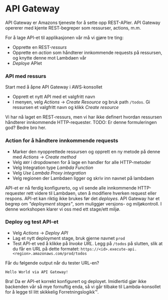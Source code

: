 # API Gateway

API Gateway er Amazons tjeneste for å sette opp REST-APIer. API Gateway opererer med kjente REST-begreper som ressurser, actions, m.m.

For å lage API-et til applikasjonen vår må vi gjøre tre ting:

- Opprette en REST-_ressurs_
- Opprette en _action_ som håndterer innkommende requests på ressursen, og knytte denne mot Lambdaen vår
- _Deploye_ APIet


### API med ressurs
Start med å åpne API Gateway i AWS-konsollet
- Opprett et nytt API med et valgfritt navn
- I menyen, velg _Actions_ -> _Create Resource_ og bruk path `/todos`. Gi ressursen et valgfritt navn og klikk _Create resource_

Vi har nå laget en REST-ressurs, men vi har ikke definert hvordan ressursen håndterer innkommende HTTP-requester. TODO: Er denne formuleringen god? Bedre bro her.

### Action for å håndtere innkommende requests
- Marker den nyopprettede ressursen og opprett en ny metode på denne med _Actions_ -> _Create method_
- Velg `ANY` i dropdownen for å lage en handler for alle HTTP-metoder
- Velg Integration type _Lambda Function_
- Velg _Use Lambda Proxy integration_
- Velg regionen der Lambdaen ligger og skriv inn navnet på lambdaen

API-et er nå ferdig konfigurerto, og vil sende alle innkommende HTTP-requester rett videre til Lambdaen, uten å modifiere hverken request eller respons. API-et kan riktig ikke brukes før det _deployes_. API Gateway har et begrep om _"deployment stages"_, som muliggjør versjons- og miljøkontroll. I denne workshopen klarer vi oss med ett stage/ett miljø.

### Deploy og test API-et
- Velg _Actions_ -> _Deploy API_
- Lag et nytt deployment stage, bruk gjerne navnet `prod`
- Test API-et ved å klikke på _Invoke URL_. Legg på `/todos` på slutten, slik at du får en URL på dette formatet:
```https://<id>.execute-api.<region>.amazonaws.com/prod/todos```

Får du følgende output når du tester URL-en?

```
Hello World via API Gateway!
```

Bra! Da er API-et korrekt konfigurert og deployet. Imidlertid gjør ikke backenden vår så mye fornuftig enda, så vi går tilbake til Lambda-konsollet for å legge til litt skikkelig Forretningslogikk™.

